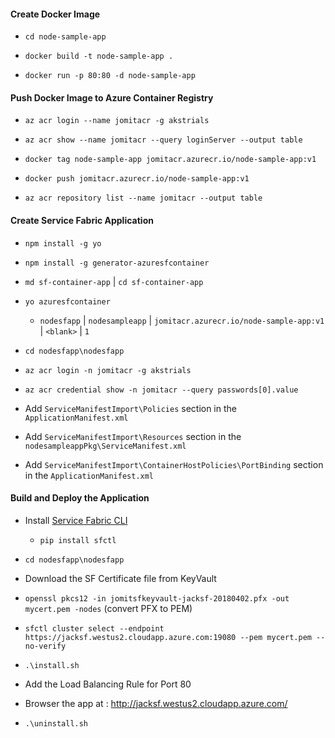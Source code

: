 #### Create Docker Image

- `cd node-sample-app`

- `docker build -t node-sample-app .`

- `docker run -p 80:80 -d node-sample-app`

#### Push Docker Image to Azure Container Registry

- `az acr login --name jomitacr -g akstrials`

- `az acr show --name jomitacr --query loginServer --output table`

- `docker tag node-sample-app jomitacr.azurecr.io/node-sample-app:v1`

- `docker push jomitacr.azurecr.io/node-sample-app:v1`

- `az acr repository list --name jomitacr --output table`

#### Create Service Fabric Application

- `npm install -g yo`

- `npm install -g generator-azuresfcontainer`

- `md sf-container-app` | `cd sf-container-app`

- `yo azuresfcontainer`

    - `nodesfapp` | `nodesampleapp` | `jomitacr.azurecr.io/node-sample-app:v1` | `<blank>` | `1`

- `cd nodesfapp\nodesfapp`

- `az acr login -n jomitacr -g akstrials`

- `az acr credential show -n jomitacr --query passwords[0].value`

- Add `ServiceManifestImport\Policies` section in the `ApplicationManifest.xml`

- Add `ServiceManifestImport\Resources` section in the `nodesampleappPkg\ServiceManifest.xml`

- Add `ServiceManifestImport\ContainerHostPolicies\PortBinding` section in the `ApplicationManifest.xml`


#### Build and Deploy the Application

- Install [Service Fabric CLI](https://docs.microsoft.com/en-us/azure/service-fabric/service-fabric-get-started-linux#set-up-the-service-fabric-cli)
    - `pip install sfctl`

- `cd nodesfapp\nodesfapp`

- Download the SF Certificate file from KeyVault

- `openssl pkcs12 -in jomitsfkeyvault-jacksf-20180402.pfx -out mycert.pem -nodes`  (convert PFX to PEM)

- `sfctl cluster select --endpoint https://jacksf.westus2.cloudapp.azure.com:19080 --pem mycert.pem --no-verify`

- `.\install.sh`

- Add the Load Balancing Rule for Port 80

- Browser the app at : http://jacksf.westus2.cloudapp.azure.com/

- `.\uninstall.sh`





